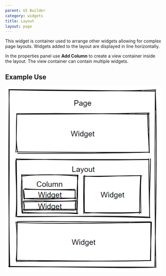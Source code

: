 ```yaml
---
parent: UI Builder
category: widgets
title: Layout
layout: page
---
```


This widget is container used to arrange other widgets allowing for complex page layouts. Widgets added to the layout are displayed in line horizontally.

In the properties panel use **Add Column** to create a view container inside the layout. The view container can contain multiple widgets.

## Example Use

![](images/example.png)
